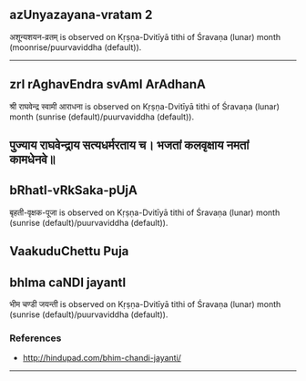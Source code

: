 ## azUnyazayana-vratam 2

अशून्यशयन-व्रतम् is observed on Kṛṣṇa-Dvitīyā tithi of Śravaṇa (lunar) month (moonrise/puurvaviddha (default)).


---
## zrI rAghavEndra svAmI ArAdhanA

श्री राघवेन्द्र स्वामी आराधना is observed on Kṛṣṇa-Dvitīyā tithi of Śravaṇa (lunar) month (sunrise (default)/puurvaviddha (default)).



पुज्याय राघवेन्द्राय सत्यधर्मरताय च।
भजतां कलवृक्षाय नमतां कामधेनवे॥
---
## bRhatI-vRkSaka-pUjA

बृहती-वृक्षक-पूजा is observed on Kṛṣṇa-Dvitīyā tithi of Śravaṇa (lunar) month (sunrise (default)/puurvaviddha (default)).

VaakuduChettu Puja
---
## bhIma caNDI jayantI

भीम चण्डी जयन्ती is observed on Kṛṣṇa-Dvitīyā tithi of Śravaṇa (lunar) month (sunrise (default)/puurvaviddha (default)).


### References
* http://hindupad.com/bhim-chandi-jayanti/

---
